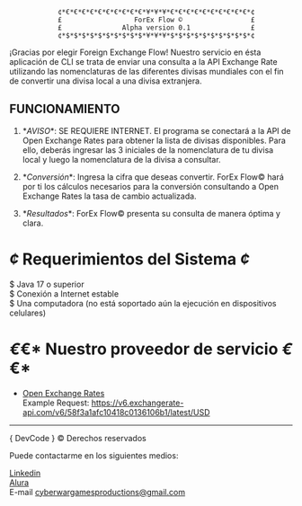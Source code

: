 

                ¢*€*€*€*€*€*€*€*€*€*€*¥*¥*¥*€*€*€*€*€*€*€*€*€*€*¢
                £                  ForEx Flow ©                 £
                £               Alpha version 0.1               £
                ¢*$*$*$*$*$*$*$*$*$*$*¥*¥*¥*$*$*$*$*$*$*$*$*$*$*¢

¡Gracias por elegir Foreign Exchange Flow! 
Nuestro servicio en ésta aplicación de CLI se trata de enviar una consulta a la API Exchange Rate utilizando las nomenclaturas de las diferentes divisas mundiales con el fin de convertir una divisa local a una divisa extranjera.

## FUNCIONAMIENTO

1. $* AVISO *$: SE REQUIERE INTERNET. El programa se conectará a la API de Open Exchange Rates para obtener la lista de divisas disponibles. Para ello, deberás ingresar las 3 iniciales de la nomenclatura de tu divisa local y luego la nomenclatura de la divisa a consultar.

2. $* Conversión *$: Ingresa la cifra que deseas convertir. ForEx Flow© hará por ti los cálculos necesarios para la conversión consultando a Open Exchange Rates la tasa de cambio actualizada.

3. $* Resultados *$: ForEx Flow© presenta su consulta de manera óptima y clara.

# *¢* Requerimientos del Sistema *¢*

$ Java 17 o superior <br>
$ Conexión a Internet estable <br>
$ Una computadora (no está soportado aún la ejecución en dispositivos celulares)


# *€*€* Nuestro proveedor de servicio *€*€*

- [Open Exchange Rates](https://openexchangerates.org) <br>
  Example Request: https://v6.exchangerate-api.com/v6/58f3a1afc10418c0136106b1/latest/USD

<hr>
	{ Dev</>Code }
 © Derechos reservados

Puede contactarme en los siguientes medios:

[Linkedin](https://www.linkedin.com/in/mariano-maldonado-810847288)<br>
[Alura](https://app.aluracursos.com/user/cyberwargamesproductions)<br>
 E-mail cyberwargamesproductions@gmail.com
